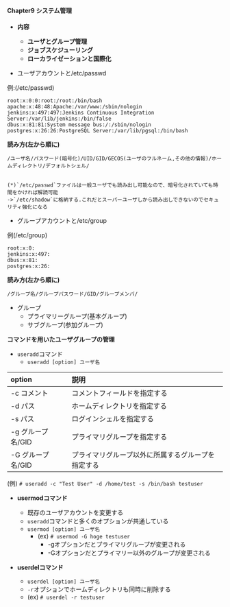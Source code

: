 ####    Chapter9  システム管理
- **内容**
  - **ユーザとグループ管理**
  - **ジョブスケジューリング**
  - **ローカライゼーションと国際化**


- ユーザアカウントと/etc/passwd

例:(/etc/passwd)
```
root:x:0:0:root:/root:/bin/bash
apache:x:48:48:Apache:/var/www:/sbin/nologin
jenkins:x:497:497:Jenkins Continuous Integration Server:/var/lib/jenkins:/bin/false
dbus:x:81:81:System message bus:/:/sbin/nologin
postgres:x:26:26:PostgreSQL Server:/var/lib/pgsql:/bin/bash
```
**読み方(左から順に)**
```
/ユーザ名/パスワード(暗号化)/UID/GID/GECOS(ユーザのフルネーム,その他の情報)/ホームディレクトリ/デフォルトシェル/


(*)`/etc/passwd`ファイルは一般ユーザでも読み出し可能なので、暗号化されていても時間をかければ解読可能
->`/etc/shadow`に格納する.これだとスーパーユーザしから読み出しできないのでセキュリティ強化になる
```

- グループアカウントと/etc/group

例(/etc/group)
```
root:x:0:
jenkins:x:497:
dbus:x:81:
postgres:x:26:
```
**読み方(左から順に)**
```
/グループ名/グループパスワード/GID/グループメンバ/
```
- グループ
  - プライマリーグループ(基本グループ)
  - サブグループ(参加グループ)
 
  
**コマンドを用いたユーザグループの管理**
- `useradd`コマンド
  - `useradd [option] ユーザ名` 

|option|説明         |
|:-----------|:------------|
|-c コメント|コメントフィールドを指定する|
|-d パス|ホームディレクトリを指定する|
|-s パス|ログインシェルを指定する|
|-g グループ名/GID|プライマリグループを指定する|
|-G グループ名/GID|プライマリグループ以外に所属するグループを指定する|

(例)
`# useradd -c "Test User" -d /home/test -s /bin/bash testuser`


- **usermodコマンド**
  - 既存のユーザアカウントを変更する
  - `useradd`コマンドと多くのオプションが共通している
  - `usermod [option] ユーザ名`
    - (ex) `# usermod -G hoge testuser`
      - -gオプションだとプライマリグループが変更される
      - -Gオプションだとプライマリー以外のグループが変更される

- **userdelコマンド**
  - `userdel [option] ユーザ名`
  - `-r`オプションでホームディレクトリも同時に削除する
  - (ex) `# userdel -r testuser`
